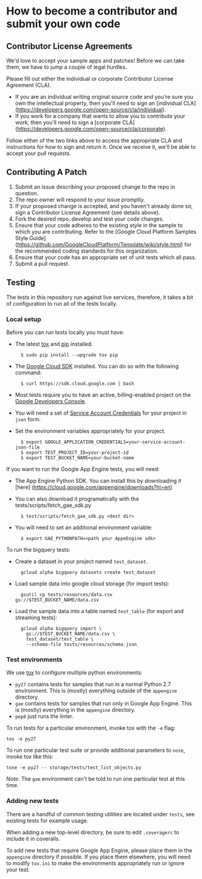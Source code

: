 # How to become a contributor and submit your own code

## Contributor License Agreements

We'd love to accept your sample apps and patches! Before we can take them, we
have to jump a couple of legal hurdles.

Please fill out either the individual or corporate Contributor License
Agreement (CLA).

  * If you are an individual writing original source code and you're sure you
    own the intellectual property, then you'll need to sign an [individual CLA]
    (https://developers.google.com/open-source/cla/individual).
  * If you work for a company that wants to allow you to contribute your work,
    then you'll need to sign a [corporate CLA]
    (https://developers.google.com/open-source/cla/corporate).

Follow either of the two links above to access the appropriate CLA and
instructions for how to sign and return it. Once we receive it, we'll
be able to accept your pull requests.

## Contributing A Patch

1. Submit an issue describing your proposed change to the repo in question.
1. The repo owner will respond to your issue promptly.
1. If your proposed change is accepted, and you haven't already done so, sign a
   Contributor License Agreement (see details above).
1. Fork the desired repo, develop and test your code changes.
1. Ensure that your code adheres to the existing style in the sample to which
   you are contributing. Refer to the
   [Google Cloud Platform Samples Style Guide]
   (https://github.com/GoogleCloudPlatform/Template/wiki/style.html) for the
   recommended coding standards for this organization.
1. Ensure that your code has an appropriate set of unit tests which all pass.
1. Submit a pull request.

## Testing

The tests in this repository run against live services, therefore, it
takes a bit of configuration to run all of the tests locally.

### Local setup

Before you can run tests locally you must have:

* The latest [tox](https://tox.readthedocs.org/en/latest/) and
  [pip](https://pypi.python.org/pypi/pip) installed.

        $ sudo pip install --upgrade tox pip

* The [Google Cloud SDK](https://cloud.google.com/sdk/) installed. You
  can do so with the following command:

        $ curl https://sdk.cloud.google.com | bash

* Most tests require you to have an active, billing-enabled project on
  the
  [Google Developers Console](https://console.developers.google.com).

* You will need a set of
  [Service Account Credentials](https://console.developers.google.com/project/_/apiui/credential)
  for your project in ``json`` form.

* Set the environment variables appropriately for your project.

        $ export GOOGLE_APPLICATION_CREDENTIALS=your-service-account-json-file
        $ export TEST_PROJECT_ID=your-project-id
        $ export TEST_BUCKET_NAME=your-bucket-name

If you want to run the Google App Engine tests, you will need:

* The App Engine Python SDK. You can install this by downloading it [here]
(https://cloud.google.com/appengine/downloads?hl=en)

* You can also download it programatically with the
  tests/scripts/fetch_gae_sdk.py

        $ test/scripts/fetch_gae_sdk.py <dest dir>

* You will need to set an additional environment variable:

        $ export GAE_PYTHONPATH=<path your AppeEngine sdk>

To run the bigquery tests:

* Create a dataset in your project named `test_dataset`.

        gcloud alpha bigquery datasets create test_dataset

* Load sample data into google cloud storage (for import tests):

        gsutil cp tests/resources/data.csv gs://$TEST_BUCKET_NAME/data.csv

* Load the sample data into a table named `test_table` (for export and streaming tests):

        gcloud alpha bigquery import \
          gs://$TEST_BUCKET_NAME/data.csv \
          test_dataset/test_table \
          --schema-file tests/resources/schema.json

### Test environments

We use [tox](https://tox.readthedocs.org/en/latest/) to configure
multiple python environments:

* ``py27`` contains tests for samples that run in a normal Python 2.7
  environment. This is (mostly) everything outside of the
  ``appengine`` directory.
* ``gae`` contains tests for samples that run only in Google App
  Engine. This is (mostly) everything in the ``appengine`` directory.
* ``pep8`` just runs the linter.

To run tests for a particular environment, invoke tox with the ``-e``
flag:

    tox -e py27

To run one particular test suite or provide additional parameters to
``nose``, invoke tox like this:

    toxe -e py27 -- storage/tests/test_list_objects.py

*Note*: The ``gae`` environment can't be told to run one particular
 test at this time.

### Adding new tests

There are a handful of common testing utilities are located under
``tests``, see existing tests for example usage.

When adding a new top-level directory, be sure to edit ``.coveragerc``
to include it in coveralls.

To add new tests that require Google App Engine, please place them in
the ``appengine`` directory if possible. If you place them elsewhere,
you will need to modify ``tox.ini`` to make the environments
appropriately run or ignore your test.
